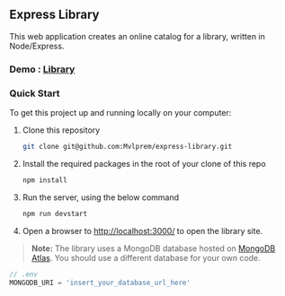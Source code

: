 ## Express Library

This web application creates an online catalog for a library, written in Node/Express.

### Demo : [Library](https://noble-fishy-conga.glitch.me)

### Quick Start

To get this project up and running locally on your computer:

1. Clone this repository

   ```bash
   git clone git@github.com:Mvlprem/express-library.git
   ```

2. Install the required packages in the root of your clone of this repo

   ```bash
   npm install
   ```

3. Run the server, using the below command

   ```bash
   npm run devstart
   ```

4. Open a browser to <http://localhost:3000/> to open the library site.

> **Note:** The library uses a MongoDB database hosted on [MongoDB Atlas](https://www.mongodb.com/cloud/atlas). You should use a different database for your own code.

```js
// .env
MONGODB_URI = 'insert_your_database_url_here'
```
